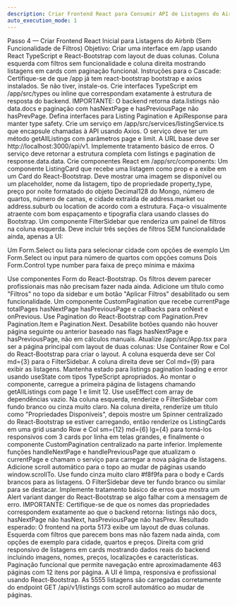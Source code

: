 ```yaml
---
description: Criar Frontend React para Consumir API de Listagens do Airbnb
auto_execution_mode: 1
---
```


Passo 4 — Criar Frontend React Inicial para Listagens do Airbnb (Sem Funcionalidade de Filtros)
Objetivo: Criar uma interface em /app usando React TypeScript e React-Bootstrap com layout de duas colunas. Coluna esquerda com filtros sem funcionalidade e coluna direita mostrando listagens em cards com paginação funcional.
Instruções para o Cascade:
Certifique-se de que /app já tem react-bootstrap bootstrap e axios instalados. Se não tiver, instale-os.
Crie interfaces TypeScript em /app/src/types ou inline que correspondam exatamente à estrutura de resposta do backend. IMPORTANTE: O backend retorna data.listings não data.docs e paginação com hasNextPage e hasPreviousPage não hasPrevPage. Defina interfaces para Listing Pagination e ApiResponse para manter type safety.
Crie um serviço em /app/src/services/listingService.ts que encapsule chamadas à API usando Axios. O serviço deve ter um método getAllListings com parâmetros page e limit. A URL base deve ser http://localhost:3000/api/v1. Implemente tratamento básico de erros. O serviço deve retornar a estrutura completa com listings e pagination de response.data.data.
Crie componentes React em /app/src/components:
Um componente ListingCard que recebe uma listagem como prop e a exibe em um Card do React-Bootstrap. Deve mostrar uma imagem se disponível ou um placeholder, nome da listagem, tipo de propriedade property_type, preço por noite formatado do objeto Decimal128 do Mongo, número de quartos, número de camas, e cidade extraída de address.market ou address.suburb ou location de acordo com a estrutura. Faça-o visualmente atraente com bom espaçamento e tipografia clara usando classes do Bootstrap.
Um componente FilterSidebar que renderiza um painel de filtros na coluna esquerda. Deve incluir três seções de filtros SEM funcionalidade ainda, apenas a UI:

Um Form.Select ou lista para selecionar cidade com opções de exemplo
Um Form.Select ou input para número de quartos com opções comuns
Dois Form.Control type number para faixa de preço mínima e máxima

Use componentes Form do React-Bootstrap. Os filtros devem parecer profissionais mas não precisam fazer nada ainda. Adicione um título como "Filtros" no topo da sidebar e um botão "Aplicar Filtros" desabilitado ou sem funcionalidade.
Um componente CustomPagination que recebe currentPage totalPages hasNextPage hasPreviousPage e callbacks para onNext e onPrevious. Use Pagination do React-Bootstrap com Pagination.Prev Pagination.Item e Pagination.Next. Desabilite botões quando não houver página seguinte ou anterior baseado nas flags hasNextPage e hasPreviousPage, não em cálculos manuais.
Atualize /app/src/App.tsx para ser a página principal com layout de duas colunas:
Use Container Row e Col do React-Bootstrap para criar o layout. A coluna esquerda deve ser Col md={3} para o FilterSidebar. A coluna direita deve ser Col md={9} para exibir as listagens.
Mantenha estado para listings pagination loading e error usando useState com tipos TypeScript apropriados.
Ao montar o componente, carregue a primeira página de listagens chamando getAllListings com page 1 e limit 12. Use useEffect com array de dependências vazio.
Na coluna esquerda, renderize o FilterSidebar com fundo branco ou cinza muito claro. Na coluna direita, renderize um título como "Propriedades Disponíveis", depois mostre um Spinner centralizado do React-Bootstrap se estiver carregando, então renderize os ListingCards em uma grid usando Row e Col sm={12} md={6} lg={4} para torná-los responsivos com 3 cards por linha em telas grandes, e finalmente o componente CustomPagination centralizado na parte inferior.
Implemente funções handleNextPage e handlePreviousPage que atualizam o currentPage e chamam o serviço para carregar a nova página de listagens. Adicione scroll automático para o topo ao mudar de páginas usando window.scrollTo.
Use fundo cinza muito claro #f8f9fa para o body e Cards brancos para as listagens. O FilterSidebar deve ter fundo branco ou similar para se destacar.
Implemente tratamento básico de erros que mostra um Alert variant danger do React-Bootstrap se algo falhar com a mensagem de erro.
IMPORTANTE: Certifique-se de que os nomes das propriedades correspondem exatamente ao que o backend retorna: listings não docs, hasNextPage não hasNext, hasPreviousPage não hasPrev.
Resultado esperado: O frontend na porta 5173 exibe um layout de duas colunas. Esquerda com filtros que parecem bons mas não fazem nada ainda, com opções de exemplo para cidade, quartos e preços. Direita com grid responsivo de listagens em cards mostrando dados reais do backend incluindo imagens, nomes, preços, localizações e características. Paginação funcional que permite navegação entre aproximadamente 463 páginas com 12 itens por página. A UI é limpa, responsiva e profissional usando React-Bootstrap. As 5555 listagens são carregadas corretamente do endpoint GET /api/v1/listings com scroll automático ao mudar de páginas.

